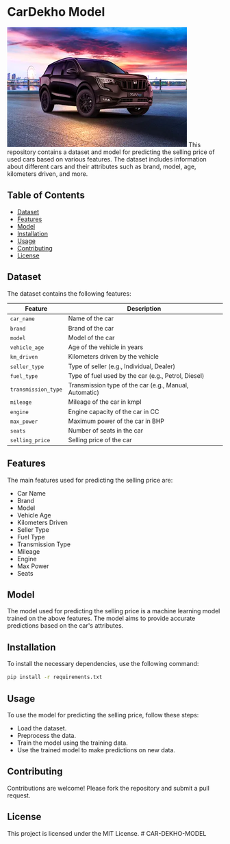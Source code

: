 # CarDekho Model
![alt text](front-left-side-47.webp)
This repository contains a dataset and model for predicting the selling price of used cars based on various features. The dataset includes information about different cars and their attributes such as brand, model, age, kilometers driven, and more.

## Table of Contents

- [Dataset](#dataset)
- [Features](#features)
- [Model](#model)
- [Installation](#installation)
- [Usage](#usage)
- [Contributing](#contributing)
- [License](#license)

## Dataset

The dataset contains the following features:

| Feature             | Description                                        |
|---------------------|----------------------------------------------------|
| `car_name`          | Name of the car                                    |
| `brand`             | Brand of the car                                   |
| `model`             | Model of the car                                   |
| `vehicle_age`       | Age of the vehicle in years                        |
| `km_driven`         | Kilometers driven by the vehicle                   |
| `seller_type`       | Type of seller (e.g., Individual, Dealer)          |
| `fuel_type`         | Type of fuel used by the car (e.g., Petrol, Diesel)|
| `transmission_type` | Transmission type of the car (e.g., Manual, Automatic)|
| `mileage`           | Mileage of the car in kmpl                         |
| `engine`            | Engine capacity of the car in CC                   |
| `max_power`         | Maximum power of the car in BHP                    |
| `seats`             | Number of seats in the car                         |
| `selling_price`     | Selling price of the car                           |

## Features

The main features used for predicting the selling price are:

- Car Name
- Brand
- Model
- Vehicle Age
- Kilometers Driven
- Seller Type
- Fuel Type
- Transmission Type
- Mileage
- Engine
- Max Power
- Seats

## Model

The model used for predicting the selling price is a machine learning model trained on the above features. The model aims to provide accurate predictions based on the car's attributes.

## Installation

To install the necessary dependencies, use the following command:

```bash
pip install -r requirements.txt
```

## Usage
To use the model for predicting the selling price, follow these steps:

- Load the dataset.
- Preprocess the data.
- Train the model using the training data.
- Use the trained model to make predictions on new data.

## Contributing
Contributions are welcome! Please fork the repository and submit a pull request.

## License
This project is licensed under the MIT License. #   C A R - D E K H O - M O D E L 
 
 